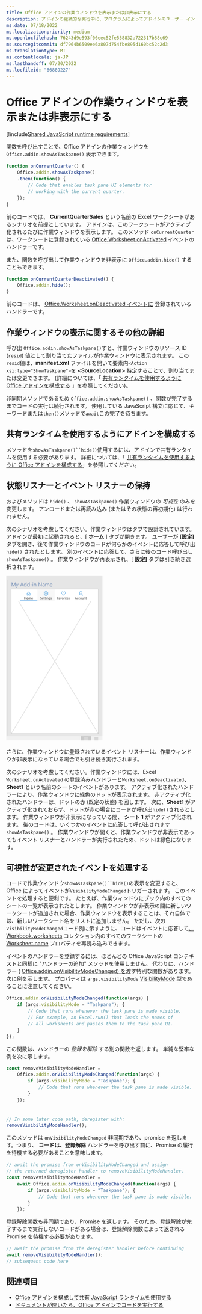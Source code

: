 ```yaml
---
title: Office アドインの作業ウィンドウを表示または非表示にする
description: アドインの継続的な実行中に、プログラムによってアドインのユーザー インターフェイスを非表示または表示する方法について説明します。
ms.date: 07/18/2022
ms.localizationpriority: medium
ms.openlocfilehash: 76243d9e593f06eec52fe558832a722317b88c69
ms.sourcegitcommit: df7964b6509ee6a807d754fbe895d160bc52c2d3
ms.translationtype: MT
ms.contentlocale: ja-JP
ms.lasthandoff: 07/20/2022
ms.locfileid: "66889227"
---
```

# <a name="show-or-hide-the-task-pane-of-your-office-add-in"></a>Office アドインの作業ウィンドウを表示または非表示にする

[!include[Shared JavaScript runtime requirements](../includes/shared-runtime-requirements-note.md)]

関数を呼び出すことで、Office アドインの作業ウィンドウを `Office.addin.showAsTaskpane()` 表示できます。

```javascript
function onCurrentQuarter() {
    Office.addin.showAsTaskpane()
    .then(function() {
        // Code that enables task pane UI elements for
        // working with the current quarter.
    });
}
```

前のコードでは、 **CurrentQuarterSales** という名前の Excel ワークシートがあるシナリオを前提としています。 アドインは、このワークシートがアクティブ化されるたびに作業ウィンドウを表示します。 このメソッド `onCurrentQuarter` は、ワークシートに登録されている [Office.Worksheet.onActivated](/javascript/api/excel/excel.worksheet?view=excel-js-preview&preserve-view=true#excel-excel-worksheet-onactivated-member) イベントのハンドラーです。

また、関数を呼び出して作業ウィンドウを非表示に `Office.addin.hide()` することもできます。

```javascript
function onCurrentQuarterDeactivated() {
    Office.addin.hide();
}
```

前のコードは、 [Office.Worksheet.onDeactivated イベントに](/javascript/api/excel/excel.worksheet?view=excel-js-preview&preserve-view=true#excel-excel-worksheet-ondeactivated-member) 登録されているハンドラーです。

## <a name="additional-details-on-showing-the-task-pane"></a>作業ウィンドウの表示に関するその他の詳細

呼び出 `Office.addin.showAsTaskpane()`すと、作業ウィンドウのリソース ID (`resid`) 値として割り当てたファイルが作業ウィンドウに表示されます。 この`resid`値は、**manifest.xml** ファイルを開いて要素内`<Action xsi:type="ShowTaskpane">`を **\<SourceLocation\>** 特定することで、割り当てまたは変更できます。
(詳細については、「 [共有ランタイムを使用するように Office アドインを構成する](configure-your-add-in-to-use-a-shared-runtime.md) 」を参照してください)。

非同期メソッドであるため `Office.addin.showAsTaskpane()` 、関数が完了するまでコードの実行は続行されます。 使用している JavaScript 構文に応じて、キーワードまたは`then()`メソッドで`await`この完了を待ちます。

## <a name="configure-your-add-in-to-use-the-shared-runtime"></a>共有ランタイムを使用するようにアドインを構成する

メソッドを`showAsTaskpane()``hide()`使用するには、アドインで共有ランタイムを使用する必要があります。 詳細については、「 [共有ランタイムを使用するように Office アドインを構成する](configure-your-add-in-to-use-a-shared-runtime.md)」を参照してください。

## <a name="preservation-of-state-and-event-listeners"></a>状態リスナーとイベント リスナーの保持

およびメソッドは `hide()` 、 `showAsTaskpane()` 作業ウィンドウの *可視性* のみを変更します。 アンロードまたは再読み込み (またはその状態の再初期化) は行われません。

次のシナリオを考慮してください。作業ウィンドウはタブで設計されています。 アドインが最初に起動されると、[ **ホーム** ] タブが開きます。 ユーザーが **[設定]** タブを開き、後で作業ウィンドウのコードが何らかのイベントに応答して呼び出 `hide()` されたとします。 別のイベントに応答して、さらに後のコード呼び出し `showAsTaskpane()` 。 作業ウィンドウが再表示され、[ **設定]** タブは引き続き選択されます。

![[ホーム]、[設定]、[お気に入り]、および [アカウント] という 4 つのタブがある作業ウィンドウ。](../images/TaskpaneWithTabs.png)

さらに、作業ウィンドウに登録されているイベント リスナーは、作業ウィンドウが非表示になっている場合でも引き続き実行されます。

次のシナリオを考慮してください。作業ウィンドウには、Excel `Worksheet.onActivated` の登録済みハンドラーと`Worksheet.onDeactivated`**、Sheet1** という名前のシートのイベントがあります。 アクティブ化されたハンドラーにより、作業ウィンドウに緑色のドットが表示されます。 非アクティブ化されたハンドラーは、ドットの赤 (既定の状態) を回します。 次に、**Sheet1** がアクティブ化されておらず、ドットが赤の場合にコードが呼び出`hide()`されるとします。 作業ウィンドウが非表示になっている間、 **シート 1** がアクティブ化されます。 後のコードは、いくつかのイベントに応答して呼び出されます `showAsTaskpane()` 。 作業ウィンドウが開くと、作業ウィンドウが非表示であってもイベント リスナーとハンドラーが実行されたため、ドットは緑色になります。

## <a name="handle-the-visibility-changed-event"></a>可視性が変更されたイベントを処理する

コードで作業ウィンドウ`showAsTaskpane()``hide()`の表示を変更すると、Office によってイベントが`VisibilityModeChanged`トリガーされます。 このイベントを処理すると便利です。 たとえば、作業ウィンドウにブック内のすべてのシートの一覧が表示されたとします。 作業ウィンドウが非表示の間に新しいワークシートが追加された場合、作業ウィンドウを表示することは、それ自体では、新しいワークシート名をリストに追加しません。 ただし、次の`VisibilityModeChanged`コード例に示すように、コードはイベントに応答して[、Workbook.worksheets](/javascript/api/excel/excel.workbook#excel-excel-workbook-worksheets-member) コレクション内のすべてのワークシートの [Worksheet.name](/javascript/api/excel/excel.worksheet#excel-excel-worksheet-name-member) プロパティを再読み込みできます。

イベントのハンドラーを登録するには、ほとんどの Office JavaScript コンテキストと同様に "ハンドラーの追加" メソッドを使用しません。 代わりに、ハンドラー ( [Office.addin.onVisibilityModeChanged) を](/javascript/api/office/office.addin#office-office-addin-onvisibilitymodechanged-member(1))渡す特別な関数があります。 次に例を示します。 プロパティは `args.visibilityMode` [VisibilityMode](/javascript/api/office/office.visibilitymode) 型であることに注意してください。

```javascript
Office.addin.onVisibilityModeChanged(function(args) {
    if (args.visibilityMode = "Taskpane"); {
        // Code that runs whenever the task pane is made visible.
        // For example, an Excel.run() that loads the names of
        // all worksheets and passes them to the task pane UI.
    }
});
```

この関数は、ハンドラーの *登録を解除* する別の関数を返します。 単純な堅牢な例を次に示します。

```javascript
const removeVisibilityModeHandler =
    Office.addin.onVisibilityModeChanged(function(args) {
        if (args.visibilityMode = "Taskpane"); {
            // Code that runs whenever the task pane is made visible.
        }
    });


// In some later code path, deregister with:
removeVisibilityModeHandler();
```

このメソッドは `onVisibilityModeChanged` 非同期であり、promise を返します。つまり、 **コードは、登録解除** ハンドラーを呼び出す前に、Promise の履行を待機する必要があることを意味します。

```javascript
// await the promise from onVisibilityModeChanged and assign
// the returned deregister handler to removeVisibilityModeHandler.
const removeVisibilityModeHandler =
    await Office.addin.onVisibilityModeChanged(function(args) {
        if (args.visibilityMode = "Taskpane"); {
            // Code that runs whenever the task pane is made visible.
        }
    });
```

登録解除関数も非同期であり、Promise を返します。 そのため、登録解除が完了するまで実行しないコードがある場合は、登録解除関数によって返される Promise を待機する必要があります。

```javascript
// await the promise from the deregister handler before continuing
await removeVisibilityModeHandler();
// subsequent code here
```

## <a name="see-also"></a>関連項目

- [Office アドインを構成して共有 JavaScript ランタイムを使用する](configure-your-add-in-to-use-a-shared-runtime.md)
- [ドキュメントが開いたら、Office アドインでコードを実行する](run-code-on-document-open.md)
